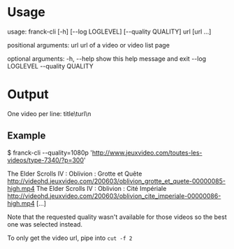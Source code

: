 # Usage

usage: franck-cli [-h] [--log LOGLEVEL] [--quality QUALITY] url [url ...]

positional arguments:
  url                url of a video or video list page

optional arguments:
  -h, --help         show this help message and exit
  --log LOGLEVEL
  --quality QUALITY

# Output

One video per line: title\turl\n

## Example

$ franck-cli --quality=1080p  'http://www.jeuxvideo.com/toutes-les-videos/type-7340/?p=300'

The Elder Scrolls IV : Oblivion : Grotte et Quête http://videohd.jeuxvideo.com/200603/oblivion_grotte_et_quete-00000085-high.mp4
The Elder Scrolls IV : Oblivion : Cité Impériale  http://videohd.jeuxvideo.com/200603/oblivion_cite_imperiale-00000086-high.mp4
[...]

Note that the requested quality wasn't available for those videos so the best one was selected instead.

To only get the video url, pipe into `cut -f 2`
